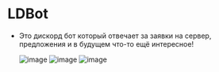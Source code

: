 ﻿# LDBot

- Это дискорд бот который отвечает за заявки на сервер, предложения и в будущем что-то ещё интересное!

  ![image](https://github.com/L1ngMe/LDBot/assets/151561736/ec4e7085-264a-488d-9710-2a77713034b7)
  ![image](https://github.com/L1ngMe/LDBot/assets/151561736/fcd0a322-e8ba-4880-8c2f-3a04ae24f8ad)
  ![image](https://github.com/L1ngMe/LDBot/assets/151561736/c0a284f5-715d-4a43-8edb-da3a3270d601)


